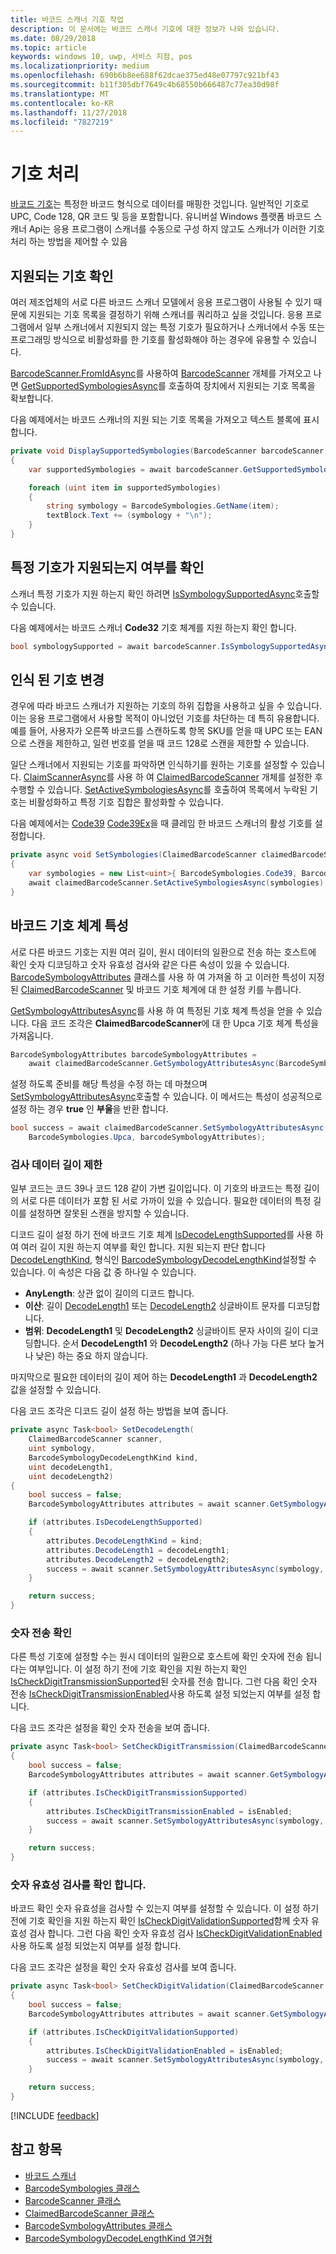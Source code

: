 ```yaml
---
title: 바코드 스캐너 기호 작업
description: 이 문서에는 바코드 스캐너 기호에 대한 정보가 나와 있습니다.
ms.date: 08/29/2018
ms.topic: article
keywords: windows 10, uwp, 서비스 지점, pos
ms.localizationpriority: medium
ms.openlocfilehash: 690b6b8ee688f62dcae375ed48e07797c921bf43
ms.sourcegitcommit: b11f305dbf7649c4b68550b666487c77ea30d98f
ms.translationtype: MT
ms.contentlocale: ko-KR
ms.lasthandoff: 11/27/2018
ms.locfileid: "7827219"
---
```

# <a name="working-with-symbologies"></a>기호 처리
[바코드 기호](https://docs.microsoft.com/uwp/api/windows.devices.pointofservice.barcodesymbologies)는 특정한 바코드 형식으로 데이터를 매핑한 것입니다. 일반적인 기호로 UPC, Code 128, QR 코드 및 등을 포함합니다.  유니버설 Windows 플랫폼 바코드 스캐너 Api는 응용 프로그램이 스캐너를 수동으로 구성 하지 않고도 스캐너가 이러한 기호 처리 하는 방법을 제어할 수 있음 

## <a name="determine-which-symbologies-are-supported"></a>지원되는 기호 확인 
여러 제조업체의 서로 다른 바코드 스캐너 모델에서 응용 프로그램이 사용될 수 있기 때문에 지원되는 기호 목록을 결정하기 위해 스캐너를 쿼리하고 싶을 것입니다.  응용 프로그램에서 일부 스캐너에서 지원되지 않는 특정 기호가 필요하거나 스캐너에서 수동 또는 프로그래밍 방식으로 비활성화를 한 기호를 활성화해야 하는 경우에 유용할 수 있습니다.

[BarcodeScanner.FromIdAsync](https://docs.microsoft.com/uwp/api/windows.devices.pointofservice.barcodescanner.fromidasync)를 사용하여 [BarcodeScanner](https://docs.microsoft.com/uwp/api/windows.devices.pointofservice.barcodescanner) 개체를 가져오고 나면 [GetSupportedSymbologiesAsync](https://docs.microsoft.com/uwp/api/windows.devices.pointofservice.barcodescanner.getsupportedsymbologiesasync#Windows_Devices_PointOfService_BarcodeScanner_GetSupportedSymbologiesAsync)를 호출하여 장치에서 지원되는 기호 목록을 확보합니다.

다음 예제에서는 바코드 스캐너의 지원 되는 기호 목록을 가져오고 텍스트 블록에 표시 합니다.

```cs
private void DisplaySupportedSymbologies(BarcodeScanner barcodeScanner, TextBlock textBlock) 
{
    var supportedSymbologies = await barcodeScanner.GetSupportedSymbologiesAsync();

    foreach (uint item in supportedSymbologies)
    {
        string symbology = BarcodeSymbologies.GetName(item);
        textBlock.Text += (symbology + "\n");
    }
}
```

## <a name="determine-if-a-specific-symbology-is-supported"></a>특정 기호가 지원되는지 여부를 확인
스캐너 특정 기호가 지원 하는지 확인 하려면 [IsSymbologySupportedAsync](https://docs.microsoft.com/uwp/api/windows.devices.pointofservice.barcodescanner.issymbologysupportedasync#Windows_Devices_PointOfService_BarcodeScanner_IsSymbologySupportedAsync_System_UInt32_)호출할 수 있습니다.

다음 예제에서는 바코드 스캐너 **Code32** 기호 체계를 지원 하는지 확인 합니다.

```cs
bool symbologySupported = await barcodeScanner.IsSymbologySupportedAsync(BarcodeSymbologies.Code32);
```

## <a name="change-which-symbologies-are-recognized"></a>인식 된 기호 변경
경우에 따라 바코드 스캐너가 지원하는 기호의 하위 집합을 사용하고 싶을 수 있습니다.  이는 응용 프로그램에서 사용할 목적이 아니었던 기호를 차단하는 데 특히 유용합니다. 예를 들어, 사용자가 오른쪽 바코드를 스캔하도록 항목 SKU를 얻을 때 UPC 또는 EAN으로 스캔을 제한하고, 일련 번호를 얻을 때 코드 128로 스캔을 제한할 수 있습니다.

일단 스캐너에서 지원되는 기호를 파악하면 인식하기를 원하는 기호를 설정할 수 있습니다.  [ClaimScannerAsync](https://docs.microsoft.com/uwp/api/windows.devices.pointofservice.barcodescanner.claimscannerasync#Windows_Devices_PointOfService_BarcodeScanner_ClaimScannerAsync)를 사용 하 여 [ClaimedBarcodeScanner](https://docs.microsoft.com/uwp/api/windows.devices.pointofservice.claimedbarcodescanner) 개체를 설정한 후 수행할 수 있습니다. [SetActiveSymbologiesAsync](https://docs.microsoft.com/uwp/api/windows.devices.pointofservice.claimedbarcodescanner.setactivesymbologiesasync#Windows_Devices_PointOfService_ClaimedBarcodeScanner_SetActiveSymbologiesAsync_Windows_Foundation_Collections_IIterable_System_UInt32__)를 호출하여 목록에서 누락된 기호는 비활성화하고 특정 기호 집합은 활성화할 수 있습니다.

다음 예제에서는 [Code39](https://docs.microsoft.com/uwp/api/windows.devices.pointofservice.barcodesymbologies.code39#Windows_Devices_PointOfService_BarcodeSymbologies_Code39) [Code39Ex](https://docs.microsoft.com/uwp/api/windows.devices.pointofservice.barcodesymbologies.code39ex)을 때 클레임 한 바코드 스캐너의 활성 기호를 설정합니다.

```cs
private async void SetSymbologies(ClaimedBarcodeScanner claimedBarcodeScanner) 
{
    var symbologies = new List<uint>{ BarcodeSymbologies.Code39, BarcodeSymbologies.Code39Ex };
    await claimedBarcodeScanner.SetActiveSymbologiesAsync(symbologies);
}
```

## <a name="barcode-symbology-attributes"></a>바코드 기호 체계 특성
서로 다른 바코드 기호는 지원 여러 길이, 원시 데이터의 일환으로 전송 하는 호스트에 확인 숫자 디코딩하고 숫자 유효성 검사와 같은 다른 속성이 있을 수 있습니다. [BarcodeSymbologyAttributes](https://docs.microsoft.com/uwp/api/windows.devices.pointofservice.barcodesymbologyattributes) 클래스를 사용 하 여 가져올 하 고 이러한 특성이 지정 된 [ClaimedBarcodeScanner](https://docs.microsoft.com/uwp/api/windows.devices.pointofservice.claimedbarcodescanner) 및 바코드 기호 체계에 대 한 설정 키를 누릅니다.

[GetSymbologyAttributesAsync](https://docs.microsoft.com/uwp/api/windows.devices.pointofservice.claimedbarcodescanner.getsymbologyattributesasync#Windows_Devices_PointOfService_ClaimedBarcodeScanner_GetSymbologyAttributesAsync_System_UInt32_)를 사용 하 여 특정된 기호 체계 특성을 얻을 수 있습니다. 다음 코드 조각은 **ClaimedBarcodeScanner**에 대 한 Upca 기호 체계 특성을 가져옵니다.

```cs
BarcodeSymbologyAttributes barcodeSymbologyAttributes = 
    await claimedBarcodeScanner.GetSymbologyAttributesAsync(BarcodeSymbologies.Upca);
```

설정 하도록 준비를 해당 특성을 수정 하는 데 마쳤으며 [SetSymbologyAttributesAsync](https://docs.microsoft.com/uwp/api/windows.devices.pointofservice.claimedbarcodescanner.setsymbologyattributesasync)호출할 수 있습니다. 이 메서드는 특성이 성공적으로 설정 하는 경우 **true** 인 **부울**을 반환 합니다.

```cs
bool success = await claimedBarcodeScanner.SetSymbologyAttributesAsync(
    BarcodeSymbologies.Upca, barcodeSymbologyAttributes);
```

### <a name="restrict-scan-data-by-data-length"></a>검사 데이터 길이 제한
일부 코드는 코드 39나 코드 128 같이 가변 길이입니다.  이 기호의 바코드는 특정 길이의 서로 다른 데이터가 포함 된 서로 가까이 있을 수 있습니다. 필요한 데이터의 특정 길이를 설정하면 잘못된 스캔을 방지할 수 있습니다.

디코드 길이 설정 하기 전에 바코드 기호 체계 [IsDecodeLengthSupported](https://docs.microsoft.com/uwp/api/windows.devices.pointofservice.barcodesymbologyattributes.isdecodelengthsupported#Windows_Devices_PointOfService_BarcodeSymbologyAttributes_IsDecodeLengthSupported)를 사용 하 여 여러 길이 지원 하는지 여부를 확인 합니다. 지원 되는지 판단 합니다 [DecodeLengthKind](https://docs.microsoft.com/uwp/api/windows.devices.pointofservice.barcodesymbologyattributes.decodelengthkind#Windows_Devices_PointOfService_BarcodeSymbologyAttributes_DecodeLengthKind), 형식인 [BarcodeSymbologyDecodeLengthKind](https://docs.microsoft.com/uwp/api/windows.devices.pointofservice.barcodesymbologydecodelengthkind)설정할 수 있습니다. 이 속성은 다음 값 중 하나일 수 있습니다.

* **AnyLength**: 상관 없이 길이의 디코드 합니다.
* **이산**: 길이 [DecodeLength1](https://docs.microsoft.com/uwp/api/windows.devices.pointofservice.barcodesymbologyattributes.decodelength1) 또는 [DecodeLength2](https://docs.microsoft.com/uwp/api/windows.devices.pointofservice.barcodesymbologyattributes.decodelength2) 싱글바이트 문자를 디코딩합니다.
* **범위**: **DecodeLength1** 및 **DecodeLength2** 싱글바이트 문자 사이의 길이 디코딩합니다. 순서 **DecodeLength1** 와 **DecodeLength2** (하나 가능 다른 보다 높거나 낮은) 하는 중요 하지 않습니다.

마지막으로 필요한 데이터의 길이 제어 하는 **DecodeLength1** 과 **DecodeLength2** 값을 설정할 수 있습니다.

다음 코드 조각은 디코드 길이 설정 하는 방법을 보여 줍니다.

```cs
private async Task<bool> SetDecodeLength(
    ClaimedBarcodeScanner scanner,
    uint symbology, 
    BarcodeSymbologyDecodeLengthKind kind, 
    uint decodeLength1, 
    uint decodeLength2)
{
    bool success = false;
    BarcodeSymbologyAttributes attributes = await scanner.GetSymbologyAttributesAsync(symbology);

    if (attributes.IsDecodeLengthSupported)
    {
        attributes.DecodeLengthKind = kind;
        attributes.DecodeLength1 = decodeLength1;
        attributes.DecodeLength2 = decodeLength2;
        success = await scanner.SetSymbologyAttributesAsync(symbology, attributes);
    }

    return success;
}
```

### <a name="check-digit-transmission"></a>숫자 전송 확인

다른 특성 기호에 설정할 수는 원시 데이터의 일환으로 호스트에 확인 숫자에 전송 됩니다는 여부입니다. 이 설정 하기 전에 기호 확인을 지원 하는지 확인 [IsCheckDigitTransmissionSupported](https://docs.microsoft.com/uwp/api/windows.devices.pointofservice.barcodesymbologyattributes.ischeckdigittransmissionsupported)된 숫자를 전송 합니다. 그런 다음 확인 숫자 전송 [IsCheckDigitTransmissionEnabled](https://docs.microsoft.com/uwp/api/windows.devices.pointofservice.barcodesymbologyattributes.ischeckdigittransmissionenabled)사용 하도록 설정 되었는지 여부를 설정 합니다.

다음 코드 조각은 설정을 확인 숫자 전송을 보여 줍니다.

```cs
private async Task<bool> SetCheckDigitTransmission(ClaimedBarcodeScanner scanner, uint symbology, bool isEnabled)
{
    bool success = false;
    BarcodeSymbologyAttributes attributes = await scanner.GetSymbologyAttributesAsync(symbology);

    if (attributes.IsCheckDigitTransmissionSupported)
    {
        attributes.IsCheckDigitTransmissionEnabled = isEnabled;
        success = await scanner.SetSymbologyAttributesAsync(symbology, attributes);
    }

    return success;
}
```

### <a name="check-digit-validation"></a>숫자 유효성 검사를 확인 합니다.

바코드 확인 숫자 유효성을 검사할 수 있는지 여부를 설정할 수 있습니다. 이 설정 하기 전에 기호 확인을 지원 하는지 확인 [IsCheckDigitValidationSupported](https://docs.microsoft.com/uwp/api/windows.devices.pointofservice.barcodesymbologyattributes.ischeckdigitvalidationsupported)함께 숫자 유효성 검사 합니다. 그런 다음 확인 숫자 유효성 검사 [IsCheckDigitValidationEnabled](https://docs.microsoft.com/uwp/api/windows.devices.pointofservice.barcodesymbologyattributes.ischeckdigitvalidationenabled)사용 하도록 설정 되었는지 여부를 설정 합니다.

다음 코드 조각은 설정을 확인 숫자 유효성 검사를 보여 줍니다.

```cs
private async Task<bool> SetCheckDigitValidation(ClaimedBarcodeScanner scanner, uint symbology, bool isEnabled)
{
    bool success = false;
    BarcodeSymbologyAttributes attributes = await scanner.GetSymbologyAttributesAsync(symbology);

    if (attributes.IsCheckDigitValidationSupported)
    {
        attributes.IsCheckDigitValidationEnabled = isEnabled;
        success = await scanner.SetSymbologyAttributesAsync(symbology, attributes);
    }

    return success;
}
```

[!INCLUDE [feedback](./includes/pos-feedback.md)]

## <a name="see-also"></a>참고 항목

* [바코드 스캐너](pos-barcodescanner.md)
* [BarcodeSymbologies 클래스](https://docs.microsoft.com/uwp/api/windows.devices.pointofservice.barcodesymbologies)
* [BarcodeScanner 클래스](https://docs.microsoft.com/uwp/api/windows.devices.pointofservice.barcodescanner)
* [ClaimedBarcodeScanner 클래스](https://docs.microsoft.com/uwp/api/windows.devices.pointofservice.claimedbarcodescanner)
* [BarcodeSymbologyAttributes 클래스](https://docs.microsoft.com/uwp/api/windows.devices.pointofservice.barcodesymbologyattributes)
* [BarcodeSymbologyDecodeLengthKind 열거형](https://docs.microsoft.com/uwp/api/windows.devices.pointofservice.barcodesymbologydecodelengthkind)
